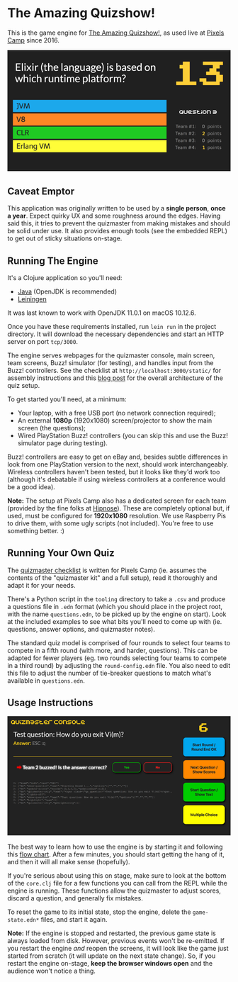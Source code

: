 # The Amazing Quizshow!

This is the game engine for [The Amazing Quizshow!](https://quiz.pixels.camp/), as used live at [Pixels Camp](https://pixels.camp/) since 2016.

![Main Screen](https://github.com/PixelsCamp/pixelscamp-quiz-stage/raw/master/extras/mainscreen.png)

## Caveat Emptor

This application was originally written to be used by a **single person**, **once a year**. Expect quirky UX and some roughness around the edges. Having said this, it tries to prevent the quizmaster from making mistakes and should be solid under use. It also provides enough tools (see the embedded REPL) to get out of sticky situations on-stage.

## Running The Engine

It's a Clojure application so you'll need:

* [Java](http://jdk.java.net/) (OpenJDK is recommended)
* [Leiningen](https://leiningen.org/)

It was last known to work with OpenJDK 11.0.1 on macOS 10.12.6.

Once you have these requirements installed, run `lein run` in the project directory. It will download the necessary dependencies and start an HTTP server on port `tcp/3000`.

The engine serves webpages for the quizmaster console, main screen, team screens, Buzz! simulator (for testing), and handles input from the Buzz! controllers. See the checklist at `http://localhost:3000/static/` for assembly instructions and this [blog post](https://blog.pixels.camp/the-quizshow-stage-setup-def8ddf2dab2) for the overall architecture of the quiz setup.

To get started you'll need, at a minimum:

  * Your laptop, with a free USB port (no network connection required);
  * An external **1080p** (1920x1080) screen/projector to show the main screen (the questions);
  * Wired PlayStation Buzz! controllers (you can skip this and use the Buzz! simulator page during testing).

Buzz! controllers are easy to get on eBay and, besides subtle differences in look from one PlayStation version to the next, should work interchangeably. Wireless controllers haven't been tested, but it looks like they'd work too (although it's debatable if using wireless controllers at a conference would be a good idea).

**Note:** The setup at Pixels Camp also has a dedicated screen for each team (provided by the fine folks at [Hipnose](http://hipnose.com/)). These are completely optional but, if used, must be configured for **1920x1080** resolution. We use Raspberry Pis to drive them, with some ugly scripts (not included). You're free to use something better. :)

## Running Your Own Quiz

The [quizmaster checklist](http://localhost:3000/static/) is written for Pixels Camp (ie. assumes the contents of the "quizmaster kit" and a full setup), read it thoroughly and adapt it for your needs.

There's a Python script in the `tooling` directory to take a `.csv` and produce a questions file in `.edn` format (which you should place in the project root, with the name `questions.edn`, to be picked up by the engine on start). Look at the included examples to see what bits you'll need to come up with (ie. questions, answer options, and quizmaster notes).

The standard quiz model is comprised of four rounds to select four teams to compete in a fifth round (with more, and harder, questions). This can be adapted for fewer players (eg. two rounds selecting four teams to compete in a third round) by adjusting the `round-config.edn` file. You also need to edit this file to adjust the number of tie-breaker questions to match what's available in `questions.edn`.

## Usage Instructions

![Quiz Console](https://github.com/PixelsCamp/pixelscamp-quiz-stage/raw/master/extras/quizconsole.png)

The best way to learn how to use the engine is by starting it and following this [flow chart](https://github.com/PixelsCamp/pixelscamp-quiz-stage/raw/master/extras/engine_flow.pdf). After a few minutes, you should start getting the hang of it, and then it will all make sense (hopefully).

If you're serious about using this on stage, make sure to look at the bottom of the `core.clj` file for a few functions you can call from the REPL while the engine is running. These functions allow the quizmaster to adjust scores, discard a question, and generally fix mistakes.

To reset the game to its initial state, stop the engine, delete the `game-state.edn*` files, and start it again.

**Note:** If the engine is stopped and restarted, the previous game state is always loaded from disk. However, previous events won't be re-emitted. If you restart the engine *and* reopen the screens, it will look like the game just started from scratch (it will update on the next state change). So, if you restart the engine on-stage, **keep the browser windows open** and the audience won't notice a thing.
